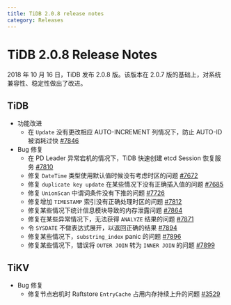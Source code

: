 ```yaml
---
title: TiDB 2.0.8 release notes
category: Releases
---
```


# TiDB 2.0.8 Release Notes

2018 年 10 月 16 日，TiDB 发布 2.0.8 版。该版本在 2.0.7 版的基础上，对系统兼容性、稳定性做出了改进。

## TiDB

+ 功能改进
    - 在 `Update` 没有更改相应 AUTO-INCREMENT 列情况下，防止 AUTO-ID 被消耗过快 [#7846](https://github.com/pingcap/tidb/pull/7846)
+ Bug 修复
    - 在 PD Leader 异常宕机的情况下，TiDB 快速创建 etcd Session 恢复服务 [#7810](https://github.com/pingcap/tidb/pull/7810)
    - 修复 `DateTime` 类型使用默认值时候没有考虑时区的问题 [#7672](https://github.com/pingcap/tidb/pull/7672)
    - 修复 `duplicate key update` 在某些情况下没有正确插入值的问题 [#7685](https://github.com/pingcap/tidb/pull/7685)
    - 修复 `UnionScan` 中谓词条件没有下推的问题 [#7726](https://github.com/pingcap/tidb/pull/7726)
    - 修复增加 `TIMESTAMP` 索引没有正确处理时区的问题 [#7812](https://github.com/pingcap/tidb/pull/7812)
    - 修复某些情况下统计信息模块导致的内存泄露问题 [#7864](https://github.com/pingcap/tidb/pull/7864) 
    - 修复在某些异常情况下，无法获得 `ANALYZE` 结果的问题 [#7871](https://github.com/pingcap/tidb/pull/7871)
    - 令 `SYSDATE` 不做表达式展开，以返回正确的结果 [#7894](https://github.com/pingcap/tidb/pull/7894)
    - 修复某些情况下，`substring_index` panic 的问题 [#7896](https://github.com/pingcap/tidb/pull/7896)
    - 修复某些情况下，错误将 `OUTER JOIN` 转为 `INNER JOIN` 的问题 [#7899](https://github.com/pingcap/tidb/pull/7899)

## TiKV

+ Bug 修复
    - 修复节点宕机时 Raftstore `EntryCache` 占用内存持续上升的问题 [#3529](https://github.com/tikv/tikv/pull/3529)